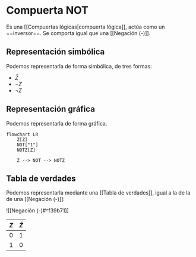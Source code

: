 # Compuerta NOT

Es una [[Compuertas lógicas|compuerta lógica]], actúa como un ==inversor==. Se comporta igual que una [[Negación (-)]].

## Representación simbólica

Podemos representarla de forma simbólica, de tres formas:

- $\bar{Z}$
- $-Z$
- $\lnot Z$

## Representación gráfica

Podemos representarla de forma gráfica.


```mermaid
flowchart LR
    Z[Z]
    NOT["1"]
    NOTZ[Z]

    Z --> NOT --> NOTZ
```

## Tabla de verdades

Podemos representarla mediante una [[Tabla de verdades]], igual a la de la de una [[Negación (-)]]:

![[Negación (-)#^f39b71]]

| $Z$ | $\bar{Z}$ |
| --- | --------- |
| 0   | 1         |
| 1   | 0         |
